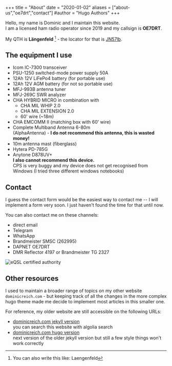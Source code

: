 +++
title = "About"
date = "2020-01-02"
aliases = ["about-us","oe7drt","contact"]
#author = "Hugo Authors"
+++

Hello, my name is Dominic and I maintain this website.  
I am a licensed ham radio operator since 2019 and my callsign is **OE7DRT**.

My QTH is **Längenfeld** [^lgfd] - the locator for that is
[JN57lb](http://www.levinecentral.com/ham/grid_square.php?Grid=JN57lb).

[^lgfd]: You can also write this like: Laengenfeld

## The equipment I use

- Icom IC-7300 transceiver
- PSU-1250 switched-mode power supply 50A
- 12Ah 12V LiFePo4 battery (for portable use)
- 12Ah 12V AGM battery (for not so portable use)
- MFJ-993B antenna tuner
- MFJ-269C SWR analyzer
- CHA HYBRID MICRO in combination with
  - CHA MIL WHIP 2.0
  - CHA MIL EXTENSION 2.0
  - 60' wire (~18m)
- CHA EMCOMM II (matching box with 60' wire)  
- Complete Multiband Antenna 6-80m  
  (AlphaAntenna) - **I do not recommend this antenna, this is wasted money!**
- 10m antenna mast (fiberglass)
- Hytera PD-785G
- Anytone D878UV+  
  **I also cannot recommend this device.**  
  CPS is very buggy and my device does not get recognised from Windows
  (I tried three different windows notebooks)

## Contact

I guess the contact form would be the easiest way to contact me -- I will
implement a form very soon. I just haven't found the time for that until now.

You can also contact me on these channels:

- direct email
- Telegram
- WhatsApp
- Brandmeister SMSC (262995)
- DAPNET OE7DRT
- DMR Reflector 4197 or Brandmeister TG 2327

![eQSL certified authority](/images/eqsl_auth_cert.png)

## Other resources

I used to maintain a broader range of topics on my other website
`dominicreich.com` - but keeping track of all the changes in the more complex
hugo theme made me decide to implement most articles in this smaller one.

For reference, my older website are still accessible on the following URLs:

- [dominicreich.com jekyll version](https://dominicreich-old.netlify.com/)  
  you can search this website with algolia search
- [dominicreich.com hugo version](https://dominicreich.com/)  
  next version of the older jekyll version but still a few style things won't
  work correctly
